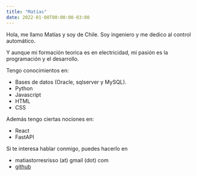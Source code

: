 ```yaml
---
title: "Matías"
date: 2022-01-08T00:00:00-03:00
---
```


Hola, me llamo Matías y soy de Chile. Soy ingeniero y me dedico al control automático.

Y aunque mi formación teorica es en electricidad, mi pasión es la programación y el desarrollo.

Tengo conocimientos en:
* Bases de datos (Oracle, sqlserver y MySQL).
* Python
* Javascript
* HTML
* CSS

Además tengo ciertas nociones en:
* React
* FastAPI

Si te interesa hablar conmigo, puedes hacerlo en
* matiastorresrisso (at) gmail (dot) com
* [github](https://www.github.com/mamatias/)
